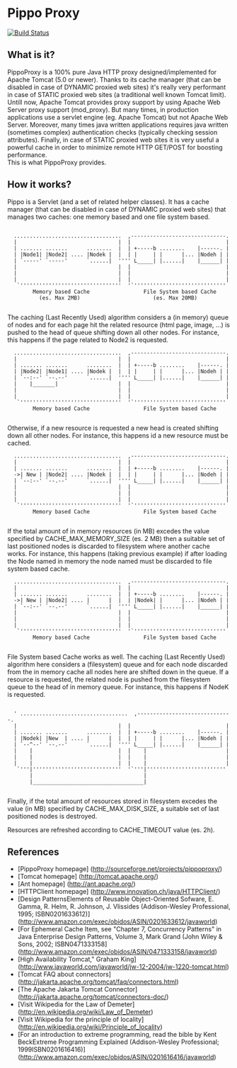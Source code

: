 # Pippo Proxy

[![Build Status](https://api.travis-ci.org/gtesei/pippoproxy.svg?branch=master)](https://travis-ci.org/gtesei/pippoproxy)

## What is it?

  PippoProxy is a 100% pure Java HTTP proxy designed/implemented for 
  Apache Tomcat (5.0 or newer). Thanks to its cache manager (that can be 
  disabled in case of DYNAMIC proxied web sites) it's really very performant 
  in case of STATIC proxied web sites (a traditional well known Tomcat limit).
  Untill now, Apache Tomcat provides proxy support by 
  using Apache Web Server proxy support (mod_proxy). But many times, in 
  production applications use a servlet engine (eg. Apache Tomcat) but not 
  Apache Web Server. Moreover, many times java written applications 
  requires java written (sometimes complex) authentication checks (typically 
  checking session attributes). Finally, in case of STATIC proxied web 
  sites  it is very useful a powerful cache in order to minimize remote HTTP 
  GET/POST for boosting performance.  
  This is what PippoProxy provides. 
  
  
## How it works?

  Pippo is a Servlet (and a set of related helper classes). 
  It has a cache manager (that can be disabled in case of DYNAMIC proxied web sites) 
  that manages two caches: one memory based and one file system based. 
  
```
  
  ..................................  ,------------------------------.
  |                                |  |                              |
  | ....... .......      ........  |  | +-----b ........    |------. |
  | |Node1| |Node2| .... |Nodek |  |  | |     | |      |... |Nodeh | |
  | `-----' `-----'      `......|  '''' L_____| |......|    |______| |
  |                                |  |                              |
  |                                |  |                              |
  |                                |  |                              |
   `''''''''''''''''''''''''''''''''  '`'''''''''''''''''''''''''''''
        Memory based Cache                 File System based Cache
          (es. Max 2MB)                       (es. Max 20MB)
  
```

  The caching (Last Recently Used) algorithm considers a (in memory) queue of nodes 
  and for each page hit the related resource (html page, image, ...) is pushed 
  to the head of queue shifting down all other nodes. For instance, this happens 
  if the page related to Node2 is requested. 

```
  ..................................  ,------------------------------.
  |                                |  |                              |
  | ....... .......      ........  |  | +-----b ........    |------. |
  | |Node2| |Node1| .... |Nodek |  |  | |     | |      |... |Nodeh | |
  | `--:--' `--.--'      `......|  '''' L_____| |......|    |______| |
  |    |_______|                   |  |                              |
  |                                |  |                              |
  |                                |  |                              |
   `''''''''''''''''''''''''''''''''  '`'''''''''''''''''''''''''''''
        Memory based Cache                 File System based Cache
  
```

  Otherwise, if a new resource is requested a new head is created shifting 
  down all other nodes. For instance, this happens id a new resource must be cached. 

```
  ..................................  ,------------------------------.
  |                                |  |                              |
  | ....... .......      ........  |  | +-----b ........    |------. |
  ->| New | |Node2| .... |Nodek |  |  | |     | |      |... |Nodeh | |
  | `--:--' `--.--'      `......|  '''' L_____| |......|    |______| |
  |                                |  |                              |
  |                                |  |                              |
  |                                |  |                              |
   `''''''''''''''''''''''''''''''''  '`'''''''''''''''''''''''''''''
        Memory based Cache                 File System based Cache
  
```

  If the total amount of in memory resources (in MB) excedes the value specified by 
  CACHE_MAX_MEMORY_SIZE (es. 2 MB) then a suitable set of last positioned nodes is discarded 
  to filesystem where another cache works. For instance, this happens (taking previous example) 
  if after loading the Node named <New> in memory the node named <Nodek> must be discarded 
  to file system based cache. 

```
  ..................................  ,------------------------------.
  |                                |  |                              |
  | ....... .......      ........  |  | +-----b ........    |------. |
  ->| New | |Node2| .... |      |  |  | |Nodek| |      |... |Nodeh | |
  | `--:--' `--.--'      `......|  '''' L_____| |......|    |______| |
  |                                |  |                              |
  |                                |  |                              |
  |                                |  |                              |
   `''''''''''''''''''''''''''''''''  '`'''''''''''''''''''''''''''''
        Memory based Cache                 File System based Cache
  
```

  File System based Cache works as well. The caching (Last Recently Used) algorithm here 
  considers a (filesystem) queue and for each node discarded from the in memory cache all nodes here are 
  shifted down in the queue. If a resource is requested, the related node is pushed from the filesystem 
  queue to the head of in memory queue. For instance, this happens if NodeK is requested.

```
  
  ' ..................................  ,------------------------------.
  |                                |  |                              |
  | ....... .......      ........  |  | +-----b ........    |------. |
  | |Nodek| |New  | .... |      |  |  | |     | |      |... |Nodeh | |
  | `--^--' `--.--'      `......|  '''' L_____| |......|    |______| |
  |    |                           |  |    |                         |
  |    |                           |  |    |                         |
  |    |                           |  |    |                         |
   `'''|''''''''''''''''''''''''''''  '`'''|'''''''''''''''''''''''''
       |                                   |
       |___________________________________|
  
```

  Finally, if the total amount of resources stored in filesystem excedes the value (in MB) specified 
  by CACHE_MAX_DISK_SIZE, a suitable set of last positioned nodes is destroyed. 
  
  Resources are refreshed according to CACHE_TIMEOUT value (es. 2h). 

## References 
* [PippoProxy homepage] (http://sourceforge.net/projects/pippoproxy/)
* [Tomcat homepage] (http://tomcat.apache.org/)
* [Ant homepage] (http://ant.apache.org/)
* [HTTPClient homepage] (http://www.innovation.ch/java/HTTPClient/)
* [Design PatternsElements of Reusable Object-Oriented Sofware, E. Gamma, R. Helm, R. Johnson, J. Vlissides (Addison-Wesley Professional, 1995; ISBN0201633612)] (http://www.amazon.com/exec/obidos/ASIN/0201633612/javaworld)
* [For Ephemeral Cache Item, see "Chapter 7, Concurrency Patterns" in Java Enterprise Design Patterns, Volume 3, Mark Grand (John Wiley & Sons, 2002; ISBN0471333158] (http://www.amazon.com/exec/obidos/ASIN/0471333158/javaworld) 
* [High Availability Tomcat," Graham King] (http://www.javaworld.com/javaworld/jw-12-2004/jw-1220-tomcat.html)
* [Tomcat FAQ about connectors] (http://jakarta.apache.org/tomcat/faq/connectors.html)
* [The Apache Jakarta Tomcat Connector] (http://jakarta.apache.org/tomcat/connectors-doc/)
* [Visit Wikipedia for the Law of Demeter] (http://en.wikipedia.org/wiki/Law_of_Demeter) 
* [Visit Wikipedia for the principle of locality] (http://en.wikipedia.org/wiki/Principle_of_locality)
* [For an introduction to extreme programming, read the bible by Kent BeckExtreme Programming Explained (Addison-Wesley Professional; 1999ISBN0201616416)] (http://www.amazon.com/exec/obidos/ASIN/0201616416/javaworld)